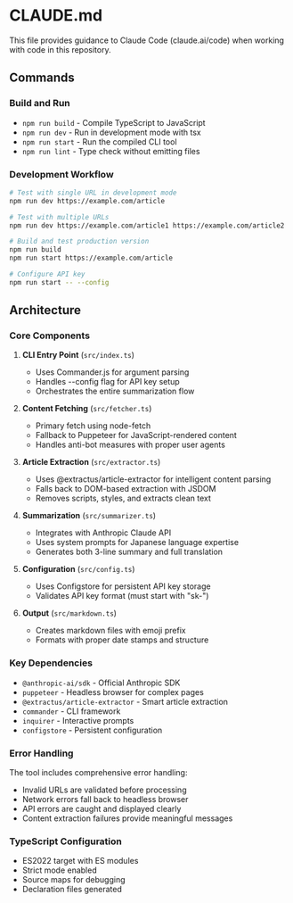 # CLAUDE.md

This file provides guidance to Claude Code (claude.ai/code) when working with code in this repository.

## Commands

### Build and Run
- `npm run build` - Compile TypeScript to JavaScript
- `npm run dev` - Run in development mode with tsx
- `npm run start` - Run the compiled CLI tool
- `npm run lint` - Type check without emitting files

### Development Workflow
```bash
# Test with single URL in development mode
npm run dev https://example.com/article

# Test with multiple URLs
npm run dev https://example.com/article1 https://example.com/article2

# Build and test production version
npm run build
npm run start https://example.com/article

# Configure API key
npm run start -- --config
```

## Architecture

### Core Components

1. **CLI Entry Point** (`src/index.ts`)
   - Uses Commander.js for argument parsing
   - Handles --config flag for API key setup
   - Orchestrates the entire summarization flow

2. **Content Fetching** (`src/fetcher.ts`)
   - Primary fetch using node-fetch
   - Fallback to Puppeteer for JavaScript-rendered content
   - Handles anti-bot measures with proper user agents

3. **Article Extraction** (`src/extractor.ts`)
   - Uses @extractus/article-extractor for intelligent content parsing
   - Falls back to DOM-based extraction with JSDOM
   - Removes scripts, styles, and extracts clean text

4. **Summarization** (`src/summarizer.ts`)
   - Integrates with Anthropic Claude API
   - Uses system prompts for Japanese language expertise
   - Generates both 3-line summary and full translation

5. **Configuration** (`src/config.ts`)
   - Uses Configstore for persistent API key storage
   - Validates API key format (must start with "sk-")

6. **Output** (`src/markdown.ts`)
   - Creates markdown files with emoji prefix
   - Formats with proper date stamps and structure

### Key Dependencies
- `@anthropic-ai/sdk` - Official Anthropic SDK
- `puppeteer` - Headless browser for complex pages
- `@extractus/article-extractor` - Smart article extraction
- `commander` - CLI framework
- `inquirer` - Interactive prompts
- `configstore` - Persistent configuration

### Error Handling
The tool includes comprehensive error handling:
- Invalid URLs are validated before processing
- Network errors fall back to headless browser
- API errors are caught and displayed clearly
- Content extraction failures provide meaningful messages

### TypeScript Configuration
- ES2022 target with ES modules
- Strict mode enabled
- Source maps for debugging
- Declaration files generated
